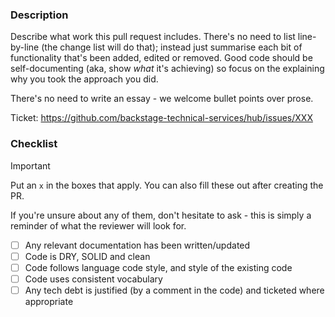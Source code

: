 <!-- PLEASE COMPLETE THIS TO THE BEST OF YOUR ABILITY -->

<!-- NOTE: your PR title will need to conform to the conventional commit spec -->

### Description

Describe what work this pull request includes. There's no need to list line-by-line (the change list will do that);
instead just summarise each bit of functionality that's been added, edited or removed. Good code should be
self-documenting (aka, show _what_ it's achieving) so focus on the explaining why you took the approach you did.

There's no need to write an essay - we welcome bullet points over prose.

Ticket: https://github.com/backstage-technical-services/hub/issues/XXX <!-- delete this if there's no issue -->

### Checklist

> [!IMPORTANT]
> Put an `x` in the boxes that apply. You can also fill these out after creating the PR.
>
> If you're unsure about any of them, don't hesitate to ask - this is simply a reminder of what the reviewer will look
> for.

- [ ] Any relevant documentation has been written/updated
- [ ] Code is DRY, SOLID and clean
- [ ] Code follows language code style, and style of the existing code
- [ ] Code uses consistent vocabulary
- [ ] Any tech debt is justified (by a comment in the code) and ticketed where appropriate
